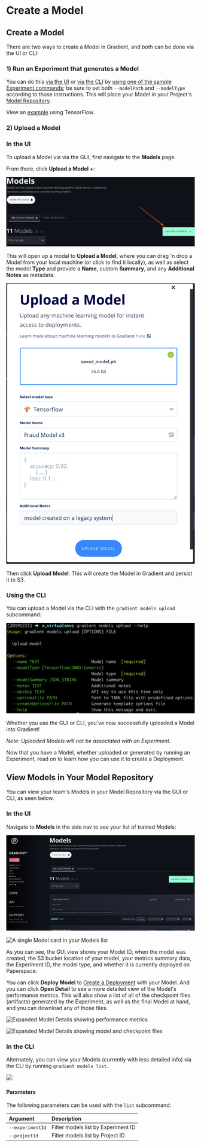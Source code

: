 # Create a Model

## Create a Model

There are two ways to create a Model in Gradient, and both can be done via the UI or CLI:

### 1\) Run an Experiment that generates a Model

You can do this [via the UI](../experiments/run-experiments-ui.md) or [via the CLI](../experiments/run-experiments-cli.md) by [using one of the sample Experiment commands](../experiments/run-experiments-ui.md#h_39323868261524588004147); be sure to set both `--modelPath` and `--modelType` according to those instructions. This will place your Model in your Project's [Model Repository](about.md#model-repository).  

View an [example](preparing-model-for-deployment.md) using TensorFlow.

### 2\) Upload a Model

### In the UI

To upload a Model via via the GUI, first navigate to the **Models** page.

From there, click **Upload a Model +**:

![](../.gitbook/assets/click-upload.png)

This will open up a modal to **Upload a Model**, where you can drag 'n drop a Model from your local machine \(or click to find it locally\), as well as select the model **Type** and provide a **Name**, custom **Summary**, and any **Additional Notes** as metadata:

![](../.gitbook/assets/screen-shot-2019-12-31-at-5.58.09-pm.png)

Then click **Upload Model**. This will create the Model in Gradient and persist it to S3.

### Using the CLI

You can upload a Model via the CLI with the `gradient models upload` subcommand:

![](../.gitbook/assets/image%20%2845%29.png)

Whether you use the GUI or CLI, you've now successfully uploaded a Model into Gradient!

_Note: Uploaded Models will not be associated with an Experiment._

Now that you have a Model, whether uploaded or generated by running an Experiment, read on to learn how you can use it to create a Deployment.

## View Models in Your Model Repository

You can view your team's Models in your Model Repository via the GUI or CLI, as seen below.

### In the UI

Navigate to **Models** in the side nav to see your list of trained Models:

![](../.gitbook/assets/screen-shot-2019-12-31-at-4.55.35-pm.png)

![A single Model card in your Models list](../.gitbook/assets/screen-shot-2019-06-25-at-2.30.08-am.png)

As you can see, the GUI view shows your Model ID, when the model was created, the S3 bucket location of your model, your metrics summary data, the Experiment ID, the model type, and whether it is currently deployed on Paperspace.

You can click **Deploy Model** to [Create a Deployment](../deployments/create-a-deployment-ui.md#create-a-deployment) with your Model. And you can click **Open Detail** to see a more detailed view of the Model's performance metrics. This will also show a list of all of the checkpoint files \(artifacts\) generated by the Experiment, as well as the final Model at hand, and you can download any of those files.

![Expanded Model Details showing performance metrics](../.gitbook/assets/screen-shot-2019-06-25-at-3.00.52-pm.png)

![Expanded Model Details showing model and checkpoint files](../.gitbook/assets/screen-shot-2019-06-25-at-3.01.13-pm.png)

### In the CLI

Alternately, you can view your Models \(currently with less detailed info\) via the CLI by running `gradient models list`.

![](../.gitbook/assets/screen-shot-2019-06-25-at-2.43.17-am.png)

#### Parameters

The following parameters can be used with the `list` subcommand:

| Argument | Description |
| :--- | :--- |
| `--experimentId` | Filter models list by Experiment ID |
| `--projectId` | Filter models list by Project ID |


